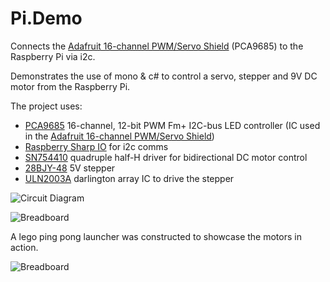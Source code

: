 Pi.Demo	
========

Connects the [Adafruit 16-channel PWM/Servo Shield](http://www.adafruit.com/products/1411) (PCA9685) to the Raspberry Pi via i2c. 

Demonstrates the use of mono & c# to control a servo, stepper and 9V DC motor from the Raspberry Pi.

The project uses:


- [PCA9685](https://github.com/neutmute/RPi.Demo/blob/master/Datasheets/PCA9685_PWM.pdf?raw=true) 16-channel, 12-bit PWM Fm+ I2C-bus LED controller (IC used in the [Adafruit 16-channel PWM/Servo Shield](http://www.adafruit.com/products/1411))
- [Raspberry Sharp IO](https://github.com/raspberry-sharp/raspberry-sharp-io) for i2c comms
- [SN754410](https://github.com/neutmute/RPi.Demo/blob/master/Datasheets/SN754410.pdf?raw=true) quadruple half-H driver for bidirectional DC motor control
- [28BJY-48](https://github.com/neutmute/RPi.Demo/blob/master/Datasheets/28BYJ-48_Stepper.pdf?raw=true)  5V stepper
- [ULN2003A](https://github.com/neutmute/RPi.Demo/blob/master/Datasheets/ULN2003A.pdf?raw=true) darlington array IC to drive the stepper

![Circuit Diagram](http://raw.github.com/neutmute/RPi.Demo/master/RPi.Slides/Content/slides/circuit2.gif)

![Breadboard](http://raw.github.com/neutmute/RPi.Demo/master/RPi.Slides/Content/slides/bb.jpg)

A lego ping pong launcher was constructed to showcase the motors in action.

![Breadboard](http://raw.github.com/neutmute/RPi.Demo/master/RPi.Slides/Content/slides/lego.jpg)